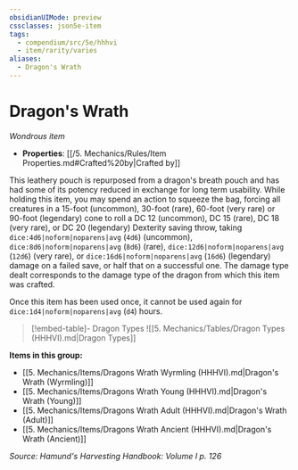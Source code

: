 ```yaml
---
obsidianUIMode: preview
cssclasses: json5e-item
tags:
  - compendium/src/5e/hhhvi
  - item/rarity/varies
aliases:
  - Dragon's Wrath
---
```

# Dragon's Wrath
*Wondrous item*  

- **Properties**: [[/5. Mechanics/Rules/Item Properties.md#Crafted%20by\|Crafted by]]

This leathery pouch is repurposed from a dragon's breath pouch and has had some of its potency reduced in exchange for long term usability. While holding this item, you may spend an action to squeeze the bag, forcing all creatures in a 15-foot (uncommon), 30-foot (rare), 60-foot (very rare) or 90-foot (legendary) cone to roll a DC 12 (uncommon), DC 15 (rare), DC 18 (very rare), or DC 20 (legendary) Dexterity saving throw, taking `dice:4d6|noform|noparens|avg` (`4d6`) (uncommon), `dice:8d6|noform|noparens|avg` (`8d6`) (rare), `dice:12d6|noform|noparens|avg` (`12d6`) (very rare), or `dice:16d6|noform|noparens|avg` (`16d6`) (legendary) damage on a failed save, or half that on a successful one. The damage type dealt corresponds to the damage type of the dragon from which this item was crafted.

Once this item has been used once, it cannot be used again for `dice:1d4|noform|noparens|avg` (`d4`) hours.

> [!embed-table]- Dragon Types
> ![[5. Mechanics/Tables/Dragon Types (HHHVI).md\|Dragon Types]]

**Items in this group:**

- [[5. Mechanics/Items/Dragons Wrath Wyrmling (HHHVI).md\|Dragon's Wrath (Wyrmling)]]
- [[5. Mechanics/Items/Dragons Wrath Young (HHHVI).md\|Dragon's Wrath (Young)]]
- [[5. Mechanics/Items/Dragons Wrath Adult (HHHVI).md\|Dragon's Wrath (Adult)]]
- [[5. Mechanics/Items/Dragons Wrath Ancient (HHHVI).md\|Dragon's Wrath (Ancient)]]

*Source: Hamund's Harvesting Handbook: Volume I p. 126*
